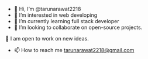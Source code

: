 - 👋 Hi, I’m @tarunarawat2218
- 👀 I’m interested in web developing
- 🌱 I’m currently learning full stack developer
- 💞️ I’m looking to collaborate on open-source projects.

💫 I am open to work on new ideas.
- 📫 How to reach me tarunarawat2218@gmail.com

<!---
tarunarawat2218/tarunarawat2218 is a ✨ special ✨ repository because its `README.md` (this file) appears on your GitHub profile.
You can click the Preview link to take a look at your changes.
--->
